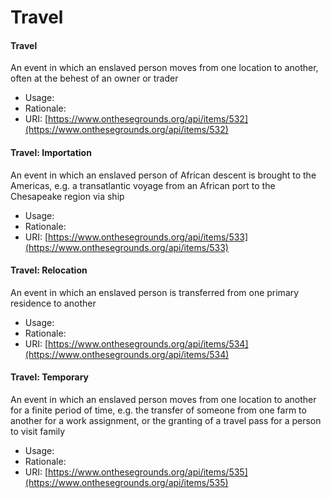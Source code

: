 # Travel

#### Travel

An event in which an enslaved person moves from one location to another, often at the behest of an owner or trader

* Usage:
* Rationale:
* URI: [https://www.onthesegrounds.org/api/items/532](https://www.onthesegrounds.org/api/items/532)

#### Travel: Importation

An event in which an enslaved person of African descent is brought to the Americas, e.g. a transatlantic voyage from an African port to the Chesapeake region via ship

* Usage:
* Rationale:
* URI: [https://www.onthesegrounds.org/api/items/533](https://www.onthesegrounds.org/api/items/533)

#### Travel: Relocation

An event in which an enslaved person is transferred from one primary residence to another

* Usage:
* Rationale:
* URI: [https://www.onthesegrounds.org/api/items/534](https://www.onthesegrounds.org/api/items/534)

#### Travel: Temporary

An event in which an enslaved person moves from one location to another for a finite period of time, e.g. the transfer of someone from one farm to another for a work assignment, or the granting of a travel pass for a person to visit family

* Usage:
* Rationale:
* URI: [https://www.onthesegrounds.org/api/items/535](https://www.onthesegrounds.org/api/items/535)
